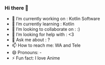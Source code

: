 ### Hi there 👋

<!--
**AktoFredy/AktoFredy** is a ✨ _special_ ✨ repository because its `README.md` (this file) appears on your GitHub profile.

Here are some ideas to get you started:

- 🔭 I’m currently working on ...
- 🌱 I’m currently learning ...
- 👯 I’m looking to collaborate on ...
- 🤔 I’m looking for help with ...
- 💬 Ask me about ...
- 📫 How to reach me: ...
- 😄 Pronouns: ...
- ⚡ Fun fact: ...

-->

- 🔭 I’m currently working on : Kotlin Software
- 🌱 I’m currently learning : Kotlin
- 👯 I’m looking to collaborate on : :)
- 🤔 I’m looking for help with : <3
- 💬 Ask me about : ?
- 📫 How to reach me: WA and Tele
- 😄 Pronouns: -
- ⚡ Fun fact: I love Anime

